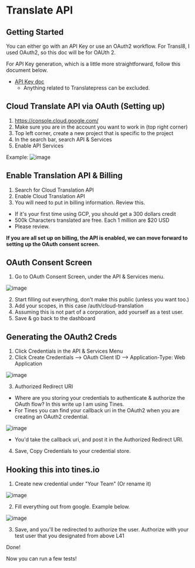 # Translate API

## Getting Started

You can either go with an API Key or use an OAuth2 workflow. For Transl8, I used OAuth2, so this doc will be for OAUth 2.

For API Key generation, which is a little more straightforward, follow this document below.

- [API Key doc](https://translatepress.com/docs/automatic-translation/generate-google-api-key/)
  - Anything related to Translatepress can be excluded.

## Cloud Translate API via OAuth (Setting up)

1. https://console.cloud.google.com/
2.  Make sure you are in the account you want to work in (top right corner)
3. Top left corner, create a new project that is specific to the project
4. In the search bar, search API & Services
5. Enable API Services

  Example:
![image](https://user-images.githubusercontent.com/38545800/156888389-975d8a88-a6d2-4f54-ade7-d178915c8157.png)

## Enable Translation API & Billing

1. Search for Cloud Translation API
2. Enable Cloud Translation API
3. You will need to put in billing information. Review this.
  -  If it's your first time using GCP, you should get a 300 dollars credit
  - 500k Characters translated are free. Each 1 million are $20 USD
  - Please review.

**If you are all set up on billing, the API is enabled, we can move forward to setting up the OAuth consent screen.**

## OAuth Consent Screen

1. Go to OAuth Consent Screen, under the API & Services menu.

![image](https://user-images.githubusercontent.com/38545800/156888747-05044e13-7c9f-4e87-b2fc-00f44a94b4ed.png)

2. Start filling out everything, don't make this public (unless you want too.)
3. Add your scopes, in this case /auth/cloud-translation
4. Assuming this is not part of a corporation, add yourself as a test user.
5. Save & go back to the dashboard

## Generating the OAuth2 Creds

1. Click Credentials in the API & Services Menu
2. Click Create Credentials --> OAuth Client ID --> Application-Type: Web Application


![image](https://user-images.githubusercontent.com/38545800/156889249-89e9209c-07f5-4d68-8aaf-5592ba391232.png)

3. Authorized Redirect URI
- Where are you storing your credentials to authenticate & authorize the OAuth flow? In this write up I am using Tines.
- For Tines you can find your callback uri in the OAuth2 when you are creating an OAuth2 credential. 

![image](https://user-images.githubusercontent.com/38545800/156889517-aabdcb02-505c-4d3c-98fb-d895336e8b26.png)

- You'd take the callback uri, and post it in the Authorized Redirect URI.

4. Save, Copy Credentials to your credential store.


## Hooking this into tines.io

1. Create new credential under "Your Team" (Or rename it)

![image](https://user-images.githubusercontent.com/38545800/156889721-26df1c86-b213-4c39-94a0-aa8e4256b0c5.png)

2. Fill everything out from google. Example below.

![image](https://user-images.githubusercontent.com/38545800/156889807-7a7cccfd-f27e-4fd3-9b5f-e10a2acae35b.png)

3. Save, and you'll be redirected to authorize the user. Authorize with your test user that you designated from above L41

Done!

Now  you can run a few tests!



